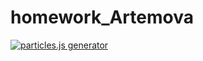 # homework_Artemova
<a href="http://vincentgarreau.com/particles.js/" target="_blank"><img src="http://vincentgarreau.com/particles.js/assets/img/github-screen.jpg" alt="particles.js generator" /></a>
